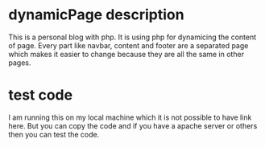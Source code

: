 # dynamicPage description
This is a personal blog with php. It is using php for dynamicing the content of page. Every part like navbar, content and 
footer are a separated page  which makes it easier to change because they are all the same in other pages. 
# test code
I am running this on my local machine which it is not possible to have link here. But you can copy the code and 
if you have a apache server or others then you can test the code.

